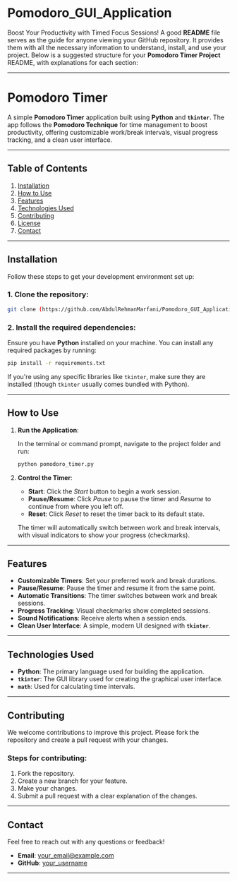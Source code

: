 # Pomodoro_GUI_Application
Boost Your Productivity with Timed Focus Sessions!
A good **README** file serves as the guide for anyone viewing your GitHub repository. It provides them with all the necessary information to understand, install, and use your project. Below is a suggested structure for your **Pomodoro Timer Project** README, with explanations for each section:

---

# Pomodoro Timer

A simple **Pomodoro Timer** application built using **Python** and **`tkinter`**. The app follows the **Pomodoro Technique** for time management to boost productivity, offering customizable work/break intervals, visual progress tracking, and a clean user interface.

---

## Table of Contents

1. [Installation](#installation)
2. [How to Use](#how-to-use)
3. [Features](#features)
4. [Technologies Used](#technologies-used)
5. [Contributing](#contributing)
6. [License](#license)
7. [Contact](#contact)

---

## Installation

Follow these steps to get your development environment set up:

### 1. Clone the repository:

```bash
git clone (https://github.com/AbdulRehmanMarfani/Pomodoro_GUI_Application.git)
```

### 2. Install the required dependencies:

Ensure you have **Python** installed on your machine. You can install any required packages by running:

```bash
pip install -r requirements.txt
```

If you're using any specific libraries like `tkinter`, make sure they are installed (though `tkinter` usually comes bundled with Python).

---

## How to Use

1. **Run the Application**:

   In the terminal or command prompt, navigate to the project folder and run:

   ```bash
   python pomodoro_timer.py
   ```

2. **Control the Timer**:
   - **Start**: Click the *Start* button to begin a work session.
   - **Pause/Resume**: Click *Pause* to pause the timer and *Resume* to continue from where you left off.
   - **Reset**: Click *Reset* to reset the timer back to its default state.
   
   The timer will automatically switch between work and break intervals, with visual indicators to show your progress (checkmarks).

---

## Features

- **Customizable Timers**: Set your preferred work and break durations.
- **Pause/Resume**: Pause the timer and resume it from the same point.
- **Automatic Transitions**: The timer switches between work and break sessions.
- **Progress Tracking**: Visual checkmarks show completed sessions.
- **Sound Notifications**: Receive alerts when a session ends.
- **Clean User Interface**: A simple, modern UI designed with **`tkinter`**.

---

## Technologies Used

- **Python**: The primary language used for building the application.
- **`tkinter`**: The GUI library used for creating the graphical user interface.
- **`math`**: Used for calculating time intervals.

---

## Contributing

We welcome contributions to improve this project. Please fork the repository and create a pull request with your changes.

### Steps for contributing:

1. Fork the repository.
2. Create a new branch for your feature.
3. Make your changes.
4. Submit a pull request with a clear explanation of the changes.

---

## Contact

Feel free to reach out with any questions or feedback!

- **Email**: your_email@example.com
- **GitHub**: [your_username](https://github.com/your_username)

---
